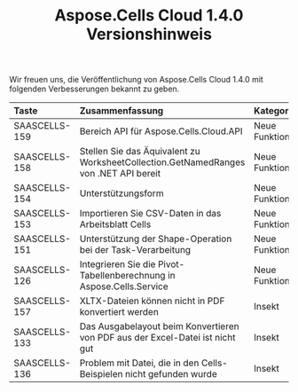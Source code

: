 ﻿---
title: Aspose.Cells Cloud 1.4.0 Versionshinweis
second_title: Aspose.Cells Cloud Documen
type: docs
url: /de/aspose-cells-cloud-1-4-0-release-notes/
aliases: [/aspose-cells-for-cloud-1-4-0-release-notes/]
description: Aspose.Cells Cloud unterstützt Excel zum Erstellen, Konvertieren, Zusammenführen, Aufteilen, Schützen, inneren Objektvorgang usw
weight: 30
---
Wir freuen uns, die Veröffentlichung von Aspose.Cells Cloud 1.4.0 mit folgenden Verbesserungen bekannt zu geben.

|**Taste** |**Zusammenfassung** |**Kategorie** |
|:- |:- |:- |
|SAASCELLS-159 | Bereich API für Aspose.Cells.Cloud.API| Neue Funktion|
|SAASCELLS-158 | Stellen Sie das Äquivalent zu WorksheetCollection.GetNamedRanges von .NET API bereit| Neue Funktion|
|SAASCELLS-154 | Unterstützungsform|Neue Funktion|
|SAASCELLS-153 | Importieren Sie CSV-Daten in das Arbeitsblatt Cells| Neue Funktion|
|SAASCELLS-151 | Unterstützung der Shape-Operation bei der Task-Verarbeitung| Neue Funktion|
|SAASCELLS-126 | Integrieren Sie die Pivot-Tabellenberechnung in Aspose.Cells.Service| Neue Funktion|
|SAASCELLS-157 | XLTX-Dateien können nicht in PDF konvertiert werden| Insekt|
|SAASCELLS-133 | Das Ausgabelayout beim Konvertieren von PDF aus der Excel-Datei ist nicht gut| Insekt|
|SAASCELLS-136 | Problem mit Datei, die in den Cells-Beispielen nicht gefunden wurde| Insekt|

